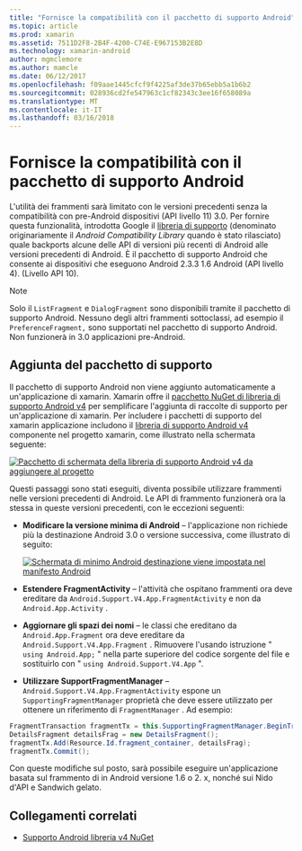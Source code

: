 ```yaml
---
title: "Fornisce la compatibilità con il pacchetto di supporto Android"
ms.topic: article
ms.prod: xamarin
ms.assetid: 7511D2F8-2B4F-4200-C74E-E967153B2E8D
ms.technology: xamarin-android
author: mgmclemore
ms.author: mamcle
ms.date: 06/12/2017
ms.openlocfilehash: f09aae1445cfcf9f4225af3de37b65ebb5a1b6b2
ms.sourcegitcommit: 028936cd2fe547963c1cf82343c3ee16f658089a
ms.translationtype: MT
ms.contentlocale: it-IT
ms.lasthandoff: 03/16/2018
---
```

# <a name="providing-backwards-compatibility-with-the-android-support-package"></a>Fornisce la compatibilità con il pacchetto di supporto Android

L'utilità dei frammenti sarà limitato con le versioni precedenti senza la compatibilità con pre-Android dispositivi (API livello 11) 3.0. Per fornire questa funzionalità, introdotta Google il [libreria di supporto](http://developer.android.com/sdk/compatibility-library.html) (denominato originariamente il *Android Compatibility Library* quando è stato rilasciato) quale backports alcune delle API di versioni più recenti di Android alle versioni precedenti di Android. È il pacchetto di supporto Android che consente ai dispositivi che eseguono Android 2.3.3 1.6 Android (API livello 4). (Livello API 10).

> [!NOTE]
> Solo il `ListFragment` e `DialogFragment` sono disponibili tramite il pacchetto di supporto Android. Nessuno degli altri frammenti sottoclassi, ad esempio il `PreferenceFragment,` sono supportati nel pacchetto di supporto Android. Non funzionerà in 3.0 applicazioni pre-Android. 


## <a name="adding-the-support-package"></a>Aggiunta del pacchetto di supporto

Il pacchetto di supporto Android non viene aggiunto automaticamente a un'applicazione di xamarin. Xamarin offre il [pacchetto NuGet di libreria di supporto Android v4](https://www.nuget.org/packages/Xamarin.Android.Support.v4/) per semplificare l'aggiunta di raccolte di supporto per un'applicazione di xamarin. Per includere i pacchetti di supporto del xamarin applicazione includono il [libreria di supporto Android v4](https://www.nuget.org/packages/Xamarin.Android.Support.v4/) componente nel progetto xamarin, come illustrato nella schermata seguente: 

[![Pacchetto di schermata della libreria di supporto Android v4 da aggiungere al progetto](providing-backwards-compatibility-images/02-sml.png)](providing-backwards-compatibility-images/02.png#lightbox)

Questi passaggi sono stati eseguiti, diventa possibile utilizzare frammenti nelle versioni precedenti di Android. Le API di frammento funzionerà ora la stessa in queste versioni precedenti, con le eccezioni seguenti: 

-   **Modificare la versione minima di Android** &ndash; l'applicazione non richiede più la destinazione Android 3.0 o versione successiva, come illustrato di seguito: 

    [![Schermata di minimo Android destinazione viene impostata nel manifesto Android](providing-backwards-compatibility-images/03-sml.png)](providing-backwards-compatibility-images/03.png#lightbox)

-   **Estendere FragmentActivity** &ndash; l'attività che ospitano frammenti ora deve ereditare da `Android.Support.V4.App.FragmentActivity` e non da `Android.App.Activity` . 

-   **Aggiornare gli spazi dei nomi** &ndash; le classi che ereditano da `Android.App.Fragment` ora deve ereditare da `Android.Support.V4.App.Fragment` . Rimuovere l'usando istruzione " `using Android.App;` " nella parte superiore del codice sorgente del file e sostituirlo con " `using Android.Support.V4.App` ". 

-   **Utilizzare SupportFragmentManager** &ndash; `Android.Support.V4.App.FragmentActivity` espone un `SupportingFragmentManager` proprietà che deve essere utilizzato per ottenere un riferimento di `FragmentManager` . Ad esempio: 

```csharp
FragmentTransaction fragmentTx = this.SupportingFragmentManager.BeginTransaction();
DetailsFragment detailsFrag = new DetailsFragment();
fragmentTx.Add(Resource.Id.fragment_container, detailsFrag);
fragmentTx.Commit();
```

Con queste modifiche sul posto, sarà possibile eseguire un'applicazione basata sul frammento di in Android versione 1.6 o 2. x, nonché sui Nido d'API e Sandwich gelato. 


## <a name="related-links"></a>Collegamenti correlati

- [Supporto Android libreria v4 NuGet](https://www.nuget.org/packages/Xamarin.Android.Support.v4/)

